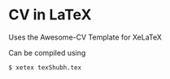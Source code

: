 # CV in LaTeX
Uses the Awesome-CV Template for XeLaTeX

Can be compiled using 

```shell
$ xetex texShubh.tex
```

